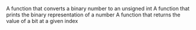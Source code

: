 A function that converts a binary number to an unsigned int
A function that prints the binary representation of a number
A function that returns the value of a bit at a given index

